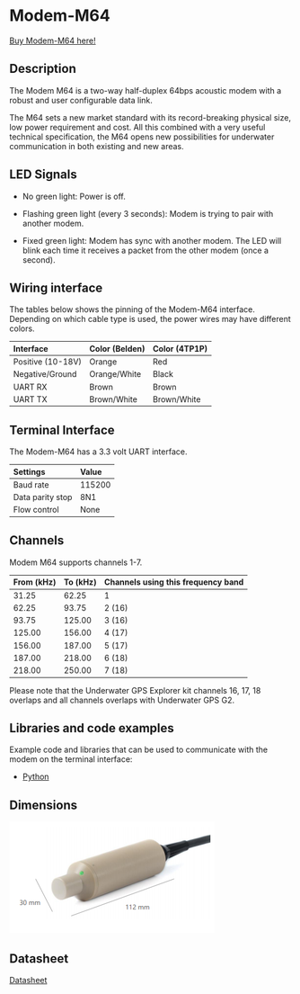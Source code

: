 # Modem-M64

[Buy Modem-M64 here!](https://waterlinked.com/product/modem-m64/)

## Description

The Modem M64 is a two-way half-duplex 64bps acoustic modem with a robust and user configurable data link.

The M64 sets a new market standard with its record-breaking physical size, low power requirement and cost. All this combined with a very useful technical specification, the M64 opens new possibilities for underwater communication in both existing and new areas.

## LED Signals

* No green light: Power is off.

* Flashing green light (every 3 seconds): Modem is trying to pair with another modem.

* Fixed green light: Modem has sync with another modem. The LED will blink each time it receives a packet from the other modem (once a second).


## Wiring interface

The tables below shows the pinning of the Modem-M64 interface. Depending on which cable type is used, the power wires may have different colors.

| Interface           | Color (Belden) | Color (4TP1P) |
| :------------------ | :------------- | :------------ |
| Positive (10-18V)   | Orange         | Red |
| Negative/Ground     | Orange/White   | Black |
| UART RX             | Brown          | Brown |
| UART TX             | Brown/White    | Brown/White |

## Terminal Interface

The Modem-M64 has a 3.3 volt UART interface.

| Settings           | Value |
| :------------------ | :-- |
| Baud rate | 115200  |
| Data parity stop | 8N1   |
| Flow control | None  |

## Channels

Modem M64 supports channels 1-7.

| From (kHz) | To (kHz) | Channels using this frequency band |
|-------|------|------|
| 31.25 | 62.25 | 1 |
| 62.25 | 93.75 | 2 (16) |
| 93.75 | 125.00 | 3 (16) |
| 125.00 | 156.00 |  4 (17) |
| 156.00 | 187.00 | 5 (17) |
| 187.00 | 218.00 | 6 (18) |
| 218.00 | 250.00 | 7 (18) |

Please note that the Underwater GPS Explorer kit channels 16, 17, 18 overlaps and all channels overlaps with Underwater GPS G2.

## Libraries and code examples

Example code and libraries that can be used to communicate with the modem on the terminal interface:

* [Python](https://github.com/waterlinked/modem-python)

## Dimensions

![modem_m64_dimensions](../img/modem_m64_dimensions.png)

## Datasheet

[Datasheet](https://waterlinked.com/datasheets/modem-m64/)


